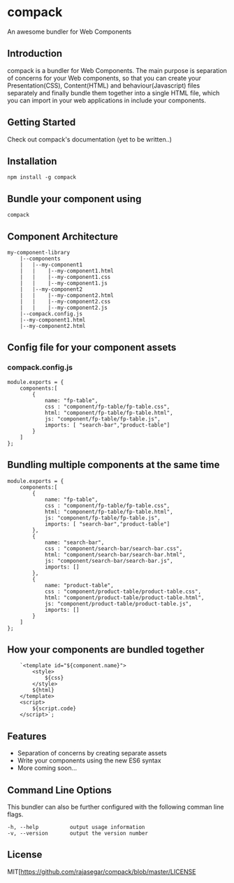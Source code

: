 # compack
An awesome bundler for Web Components

## Introduction
compack is a bundler for Web Components. The main purpose is separation of concerns for your Web components, so
that you can create your Presentation(CSS), Content(HTML) and behaviour(Javascript) files separately and finally
bundle them together into a single HTML file, which you can import in your web applications in include your
components.

## Getting Started
Check out compack's documentation (yet to be written..)

## Installation
```
npm install -g compack
```

## Bundle your component using
```
compack
```

## Component Architecture
```
my-component-library
    |--components
    |   |--my-component1
    |   |    |--my-component1.html
    |   |    |--my-component1.css
    |   |    |--my-component1.js
    |   |--my-component2
    |   |    |--my-component2.html
    |   |    |--my-component2.css
    |   |    |--my-component2.js
    |--compack.config.js
    |--my-component1.html
    |--my-component2.html
```

    

## Config file for your component assets
### compack.config.js
```
module.exports = {
    components:[
        {
            name: "fp-table",
            css : "component/fp-table/fp-table.css",
            html: "component/fp-table/fp-table.html",
            js: "component/fp-table/fp-table.js",
            imports: [ "search-bar","product-table"]
        }
    ]
};
```

## Bundling multiple components at the same time
```
module.exports = {
    components:[
        {
            name: "fp-table",
            css : "component/fp-table/fp-table.css",
            html: "component/fp-table/fp-table.html",
            js: "component/fp-table/fp-table.js",
            imports: [ "search-bar","product-table"]
        },
        {
            name: "search-bar",
            css : "component/search-bar/search-bar.css",
            html: "component/search-bar/search-bar.html",
            js: "component/search-bar/search-bar.js",
            imports: []
        },
        {
            name: "product-table",
            css : "component/product-table/product-table.css",
            html: "component/product-table/product-table.html",
            js: "component/product-table/product-table.js",
            imports: []
        }
    ]
};
```

## How your components are bundled together
```
    `<template id="${component.name}">
        <style>
            ${css}
        </style>
        ${html}
    </template>
    <script>
        ${script.code}
    </script>`;
```


## Features
* Separation of concerns by creating separate assets
* Write your components using the new ES6 syntax
* More coming soon...

## Command Line Options
This bundler can also be further configured with the following comman line flags.
```
-h, --help          output usage information
-v, --version       output the version number
```

## License
MIT[https://github.com/rajasegar/compack/blob/master/LICENSE


